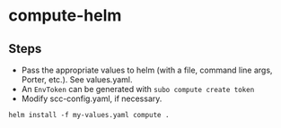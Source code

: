 # compute-helm

## Steps
- Pass the appropriate values to helm (with a file, command line args, Porter, etc.). See values.yaml.
- An `EnvToken` can be generated with `subo compute create token`
- Modify scc-config.yaml, if necessary.

```
helm install -f my-values.yaml compute .
```

